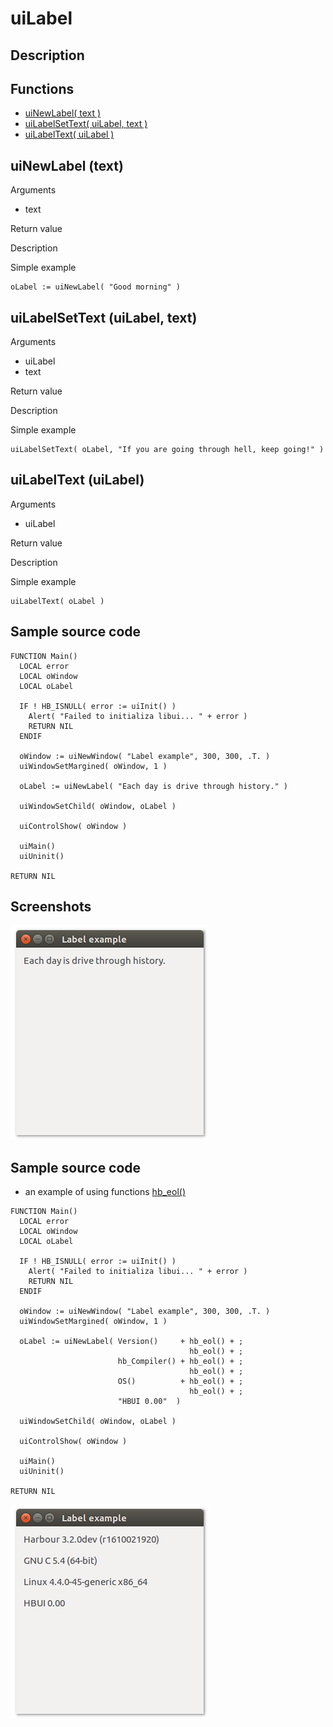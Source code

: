 # **uiLabel**

## Description

## Functions
- [uiNewLabel( text )](#uinewlabel-text)
- [uiLabelSetText( uiLabel, text )](#uilabelsettext-uilabel-text)
- [uiLabelText( uiLabel )](#uilabeltext-uilabel)

## uiNewLabel (text)
Arguments
- text

Return value

Description

Simple example
```harbour
oLabel := uiNewLabel( "Good morning" )
```
## uiLabelSetText (uiLabel, text)
Arguments
- uiLabel
- text

Return value

Description

Simple example
```harbour
uiLabelSetText( oLabel, "If you are going through hell, keep going!" )
```
## uiLabelText (uiLabel)
Arguments
- uiLabel

Return value

Description

Simple example
```harbour
uiLabelText( oLabel )
```
## Sample source code
```harbour
FUNCTION Main()
  LOCAL error
  LOCAL oWindow
  LOCAL oLabel

  IF ! HB_ISNULL( error := uiInit() )
    Alert( "Failed to initializa libui... " + error )
    RETURN NIL
  ENDIF

  oWindow := uiNewWindow( "Label example", 300, 300, .T. )
  uiWindowSetMargined( oWindow, 1 )

  oLabel := uiNewLabel( "Each day is dri­ve through his­to­ry." )

  uiWindowSetChild( oWindow, oLabel )

  uiControlShow( oWindow )

  uiMain()
  uiUninit()

RETURN NIL
```
## Screenshots
![Linux](ss/label_01.png "With family Linux Ubuntu desktop, based on GNOME")
## Sample source code
- an example of using functions [hb_eol()](http://harbour.edu.pl/harbour/harbour.html#hb_eol)
```harbour
FUNCTION Main()
  LOCAL error
  LOCAL oWindow
  LOCAL oLabel

  IF ! HB_ISNULL( error := uiInit() )
    Alert( "Failed to initializa libui... " + error )
    RETURN NIL
  ENDIF

  oWindow := uiNewWindow( "Label example", 300, 300, .T. )
  uiWindowSetMargined( oWindow, 1 )

  oLabel := uiNewLabel( Version()     + hb_eol() + ;
                                        hb_eol() + ;
                        hb_Compiler() + hb_eol() + ;
                                        hb_eol() + ;
                        OS()          + hb_eol() + ;
                                        hb_eol() + ;
                        "HBUI 0.00"  )

  uiWindowSetChild( oWindow, oLabel )

  uiControlShow( oWindow )

  uiMain()
  uiUninit()

RETURN NIL
```
![Linux](ss/label_02.png "With family Linux Ubuntu desktop, based on GNOME")